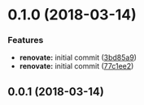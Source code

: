 <a name="0.1.0"></a>
# 0.1.0 (2018-03-14)


### Features

* **renovate:** initial commit ([3bd85a9](https://github.com/TayloredTechnology/renovate-config/commit/3bd85a9))
* **renovate:** initial commit ([77c1ee2](https://github.com/TayloredTechnology/renovate-config/commit/77c1ee2))



<a name="0.0.1"></a>
## 0.0.1 (2018-03-14)



